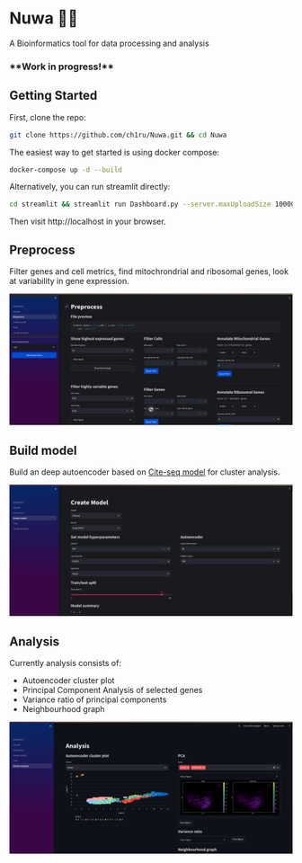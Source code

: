 # Nuwa 🧬🐍
A Bioinformatics tool for data processing and analysis

### \*\*Work in progress!\*\*

## Getting Started

First, clone the repo:
```bash
git clone https://github.com/ch1ru/Nuwa.git && cd Nuwa
```

The easiest way to get started is using docker compose:
```bash
docker-compose up -d --build
```

Alternatively, you can run streamlit directly:
```bash
cd streamlit && streamlit run Dashboard.py --server.maxUploadSize 100000
```

Then visit http://localhost in your browser.

## Preprocess

Filter genes and cell metrics, find mitochrondrial and ribosomal genes, look at variability in gene expression.

![preprocess](screenshots/Preprocess.png "Preprocess data")

## Build model

Build an deep autoencoder based on [Cite-seq model](https://github.com/naity/citeseq_autoencoder) for cluster analysis.

![build model](screenshots/model.png "Build Model")

## Analysis

Currently analysis consists of:
- Autoencoder cluster plot
- Principal Component Analysis of selected genes
- Variance ratio of principal components
- Neighbourhood graph

![Analysis](screenshots/Analysis.png "Analysis")
